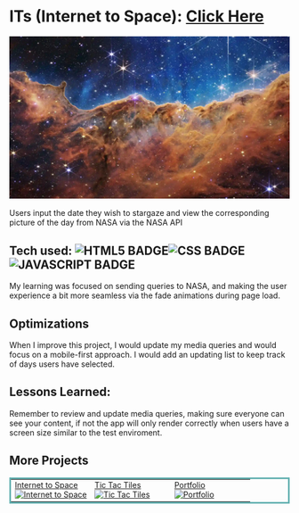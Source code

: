 # ITs (Internet to Space): <a href="https://internet2space.netlify.app/" target="_blank">Click Here</a>
<a href="https://internet2space.netlify.app/" target="_blank"><img src="https://raw.githubusercontent.com/Pressedj/portfolio/master/images/i2s.webp" /></a>

 Users input the date they wish to stargaze and view the corresponding picture of the day from NASA via the NASA API
 
## Tech used: ![HTML5 BADGE](https://img.shields.io/static/v1?label=|&message=HTML5&color=23555f&style=plastic&logo=html5)![CSS BADGE](https://img.shields.io/static/v1?label=|&message=CSS3&color=285f65&style=plastic&logo=css3)![JAVASCRIPT BADGE](https://img.shields.io/static/v1?label=|&message=JAVASCRIPT&color=3c7f5d&style=plastic&logo=javascript)

My learning was focused on sending queries to NASA, and making the user experience a bit more seamless via the fade animations during page load.

## Optimizations
When I improve this project, I would update my media queries and would focus on a mobile-first approach. I would add an updating list to keep track of days users have selected.

## Lessons Learned:

Remember to review and update media queries, making sure everyone can see your content, if not the app will only render correctly when users have a screen size similar to the test enviroment.





## More Projects



<table bordercolor="#66b2b2">
  
  <tr>
    <td width="33.3%" valign="top">
<a target="_blank" href="https://github.com/Pressedj/internet2space">Internet to Space</a>
        <br />
      <a target="_blank" href="https://github.com/Pressedj/internet2space">
            <img src="https://github.com/Pressedj/pressedj/tree/master/images/nasa.gif" width="100%"  alt="Internet to Space"/>
        </a>
    </td>
    <td width="33.3%" valign="top">
<a target="_blank" href="https://github.com/Pressedj/tictactiles">Tic Tac Tiles</a>
      <br />
        <a target="_blank" href="https://github.com/Pressedj/tictactiles">
          <img src="https://github.com/Pressedj/pressedj/tree/master/images/tiles.gif" width="100%" alt="Tic Tac Tiles"/>
        </a>
    </td>
    <td width="33.3%" valign="top">
<a target="_blank" href="https://github.com/Pressedj/portfolio">Portfolio</a>
        <br />
        <a target="_blank" href="https://github.com/Pressedj/portfolio">
          <img src="https://github.com/Pressedj/pressedj/tree/master/images/portfolio.gif" width="100%" alt="Portfolio"/>
        </a>
    </td>
  </tr>
</table>